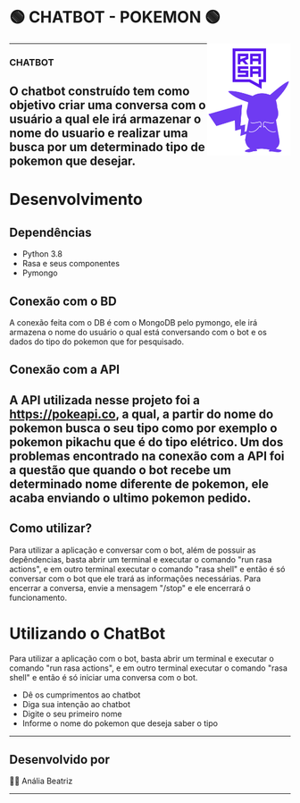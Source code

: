 # 🟢 CHATBOT - POKEMON 🟢
<img src="Imagem/logo.png" width=150 height=200 align="right">

---
### CHATBOT
O chatbot construído tem como objetivo criar uma conversa com o usuário a qual ele irá armazenar o nome do usuario e realizar uma busca por um determinado tipo de pokemon que desejar.
 --- 

# Desenvolvimento
## Dependências
   * Python 3.8
   * Rasa e seus componentes
   * Pymongo

## Conexão com o BD
A conexão feita com o DB é com o MongoDB pelo pymongo, ele irá  armazena o nome do usuário o qual está conversando com o bot e os dados do tipo do pokemon que for pesquisado.

## Conexão com a API
A API utilizada nesse projeto foi a https://pokeapi.co, a qual, a partir do nome do pokemon busca o seu tipo como por exemplo o pokemon pikachu que é do tipo elétrico. Um dos problemas encontrado na conexão com a API foi a questão que quando o bot recebe um determinado nome diferente de pokemon, ele acaba enviando o ultimo pokemon pedido.
---
## Como utilizar?
Para utilizar a aplicação e conversar com o bot, além de possuir as depêndencias, basta abrir um terminal e executar o comando "run rasa actions", e em outro terminal executar o comando "rasa shell" e então é só conversar com o bot que ele trará as informações necessárias. Para encerrar a conversa, envie a mensagem "/stop" e ele encerrará o funcionamento.


# Utilizando o ChatBot 
Para utilizar a aplicação com o bot, basta abrir um terminal e executar o comando "run rasa actions", e em outro terminal executar o comando "rasa shell" e então é só iniciar uma conversa com o bot.
   * Dê os cumprimentos ao chatbot
   * Diga sua intenção ao chatbot
   * Digite o seu primeiro nome 
   * Informe o nome do pokemon que deseja saber o tipo 
--- 

## Desenvolvido por 
 👩‍💻 Anália Beatriz


---